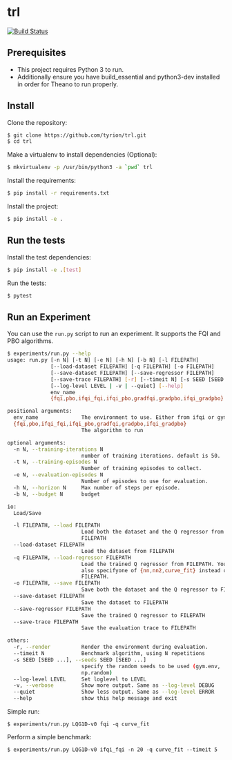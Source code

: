 # trl

[![Build Status](https://travis-ci.org/tyrion/trl.svg?branch=master)](https://travis-ci.org/tyrion/trl)

## Prerequisites

* This project requires Python 3 to run.
* Additionally ensure you have build_essential and python3-dev installed in order for Theano to run properly.

## Install

Clone the repository:
```bash
$ git clone https://github.com/tyrion/trl.git
$ cd trl
```

Make a virtualenv to install dependencies (Optional):
```bash
$ mkvirtualenv -p /usr/bin/python3 -a `pwd` trl
```

Install the requirements:
```bash
$ pip install -r requirements.txt
```
Install the project:
```bash
$ pip install -e .
```

## Run the tests

Install the test dependencies:
```bash
$ pip install -e .[test]
```

Run the tests:
```bash
$ pytest
```

## Run an Experiment

You can use the `run.py` script to run an experiment. It supports the FQI and PBO algorithms.
```bash
$ experiments/run.py --help
usage: run.py [-n N] [-t N] [-e N] [-h N] [-b N] [-l FILEPATH]
              [--load-dataset FILEPATH] [-q FILEPATH] [-o FILEPATH]
              [--save-dataset FILEPATH] [--save-regressor FILEPATH]
              [--save-trace FILEPATH] [-r] [--timeit N] [-s SEED [SEED ...]]
              [--log-level LEVEL | -v | --quiet] [--help]
              env_name
              {fqi,pbo,ifqi_fqi,ifqi_pbo,gradfqi,gradpbo,ifqi_gradpbo}

positional arguments:
  env_name              The environment to use. Either from ifqi or gym.
  {fqi,pbo,ifqi_fqi,ifqi_pbo,gradfqi,gradpbo,ifqi_gradpbo}
                        The algorithm to run

optional arguments:
  -n N, --training-iterations N
                        number of training iterations. default is 50.
  -t N, --training-episodes N
                        Number of training episodes to collect.
  -e N, --evaluation-episodes N
                        Number of episodes to use for evaluation.
  -h N, --horizon N     Max number of steps per episode.
  -b N, --budget N      budget

io:
  Load/Save

  -l FILEPATH, --load FILEPATH
                        Load both the dataset and the Q regressor from
                        FILEPATH
  --load-dataset FILEPATH
                        Load the dataset from FILEPATH
  -q FILEPATH, --load-regressor FILEPATH
                        Load the trained Q regressor from FILEPATH. You can
                        also specifyone of {nn,nn2,curve_fit} instead of
                        FILEPATH.
  -o FILEPATH, --save FILEPATH
                        Save both the dataset and the Q regressor to FILEPATH
  --save-dataset FILEPATH
                        Save the dataset to FILEPATH
  --save-regressor FILEPATH
                        Save the trained Q regressor to FILEPATH
  --save-trace FILEPATH
                        Save the evaluation trace to FILEPATH

others:
  -r, --render          Render the environment during evaluation.
  --timeit N            Benchmark algorithm, using N repetitions
  -s SEED [SEED ...], --seeds SEED [SEED ...]
                        specify the random seeds to be used (gym.env,
                        np.random)
  --log-level LEVEL     Set loglevel to LEVEL
  -v, --verbose         Show more output. Same as --log-level DEBUG
  --quiet               Show less output. Same as --log-level ERROR
  --help                show this help message and exit

```

Simple run:
```
$ experiments/run.py LQG1D-v0 fqi -q curve_fit
```

Perform a simple benchmark:
```
$ experiments/run.py LQG1D-v0 ifqi_fqi -n 20 -q curve_fit --timeit 5
```
